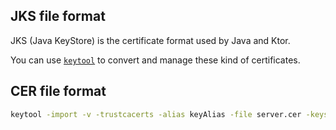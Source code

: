 [//]: # (title: Certificates)

<include src="lib.xml" include-id="outdated_warning"/>

## JKS file format

JKS (Java KeyStore) is the certificate format used by Java and Ktor.

You can use [`keytool`](https://docs.oracle.com/javase/8/docs/technotes/tools/unix/keytool.html) to convert and manage these kind of certificates.

## CER file format

```bash
keytool -import -v -trustcacerts -alias keyAlias -file server.cer -keystore cacerts.jks -keypass changeit
```

